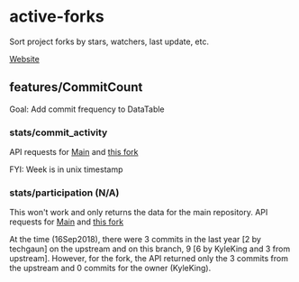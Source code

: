 # active-forks

Sort project forks by stars, watchers, last update, etc.

[Website](https://techgaun.github.io/active-forks/index.html)

## features/CommitCount

Goal: Add commit frequency to DataTable

### stats/commit_activity

API requests for [Main](https://api.github.com/repos/techgaun/active-forks/stats/commit_activity) and [this fork](https://api.github.com/repos/kyleking/active-forks/stats/commit_activity)

FYI: Week is in unix timestamp

### stats/participation (N/A)

This won't work and only returns the data for the main repository. API requests for [Main](https://api.github.com/repos/techgaun/active-forks/stats/participation) and [this fork](https://api.github.com/repos/kyleking/active-forks/stats/participation)

At the time (16Sep2018), there were 3 commits in the last year [2 by techgaun] on the upstream and on this branch, 9 [6 by KyleKing and 3 from upstream]. However, for the fork, the API returned only the 3 commits from the upstream and 0 commits for the owner (KyleKing).
